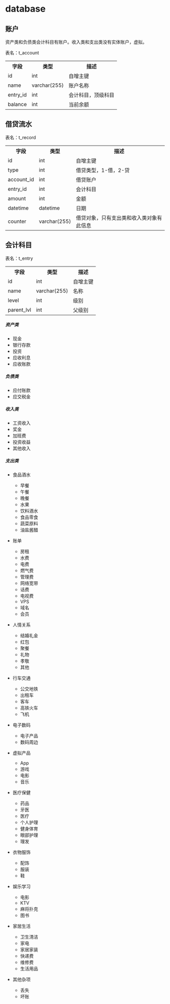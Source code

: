 # database

## 账户

资产类和负债类会计科目有账户。收入类和支出类没有实体账户，虚拟。

表名：t_account

<table>
<tr>
    <th>字段</th>
    <th>类型</th>
    <th>描述</th>
</tr>

<tr>
<td>id</td>
<td>int</td>
<td>自增主键</td>
</tr>
<tr>
<td>name</td>
<td>varchar(255)</td>
<td>账户名称</td>
</tr>
<tr>
<td>entry_id</td>
<td>int</td>
<td>会计科目，顶级科目</td>
</tr>
<tr>
<td>balance</td>
<td>int</td>
<td>当前余额</td>
</tr>

</table>

## 借贷流水

表名：t_record

<table>
<tr>
    <th>字段</th>
    <th>类型</th>
    <th>描述</th>
</tr>

<tr>
<td>id</td>
<td>int</td>
<td>自增主键</td>
</tr>
<tr>
<td>type</td>
<td>int</td>
<td>借贷类型，1-借，2-贷</td>
</tr>
<tr>
<td>account_id</td>
<td>int</td>
<td>借贷账户</td>
</tr>
<tr>
<td>entry_id</td>
<td>int</td>
<td>会计科目</td>
</tr>
<tr>
<td>amount</td>
<td>int</td>
<td>金额</td>
</tr>
<tr>
<td>datetime</td>
<td>datetime</td>
<td>日期</td>
<tr>
<td>counter</td>
<td>varchar(255)</td>
<td>借贷对象，只有支出类和收入类对象有此信息</td>
</tr>
</tr>

</table>

## 会计科目

表名：t_entry

<table>
<tr>
    <th>字段</th>
    <th>类型</th>
    <th>描述</th>
</tr>

<tr>
<td>id</td>
<td>int</td>
<td>自增主键</td>
</tr>
<tr>
<td>name</td>
<td>varchar(255)</td>
<td>名称</td>
</tr>
<tr>
<td>level</td>
<td>int</td>
<td>级别</td>
</tr>
<tr>
<td>parent_lvl</td>
<td>int</td>
<td>父级别</td>
</tr>
</table>

##### 资产类
* 现金
* 银行存款
* 投资
* 应收利息
* 应收账款

##### 负债类
* 应付账款
* 应交税金

##### 收入类
* 工资收入
* 奖金
* 加班费
* 投资收益
* 其他收入

##### 支出类

* 食品酒水
    + 早餐
    + 午餐
    + 晚餐
    + 水果
    + 饮料酒水
    + 食品零食
    + 蔬菜原料
    + 油盐酱醋
    
* 账单
    + 房租
    + 水费
    + 电费
    + 燃气费
    + 管理费
    + 网络宽带
    + 话费
    + 电视费
    + VPS
    + 域名
    + 会员

* 人情关系
    + 结婚礼金
    + 红包
    + 聚餐
    + 礼物
    + 孝敬
    + 其他
    
* 行车交通
    + 公交地铁
    + 出租车
    + 客车
    + 高铁火车
    + 飞机
    
* 电子数码
    + 电子产品
    + 数码周边

* 虚拟产品
    + App
    + 游戏
    + 电影
    + 音乐

* 医疗保健
    + 药品
    + 牙医
    + 医疗
    + 个人护理
    + 健身体育
    + 眼部护理
    + 理发
    
* 衣物服饰
    + 配饰
    + 服装
    + 鞋

* 娱乐学习
    * 电影
    * KTV
    * 麻将扑克
    * 图书
    
* 家居生活
    * 卫生清洁
    * 家电
    * 家居家装
    * 快递费
    * 维修费
    * 生活用品

* 其他杂项
    * 丢失
    * 坏账
